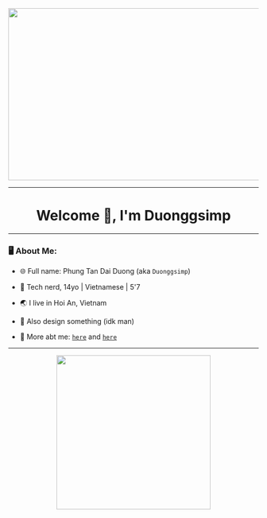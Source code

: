 <div align="center">
  <img src="https://th.bing.com/th/id/R.6dbf3c6509b3510a1f32a1e736946269?rik=gLqYov0j3enyUA&pid=ImgRaw&r=0" width="763" height="346"/>
</div>

---
# <h1 align=center>  Welcome 👋, I'm Duonggsimp
---
### 🖥 About Me:
- 🌐 Full name: Phung Tan Dai Duong (aka `Duonggsimp`) 

- 🤖 Tech nerd, 14yo | Vietnamese | 5'7

- 🌏 I live in Hoi An, Vietnam

- 📐 Also design something (idk man)

- 🌟 More abt me: [`here`](https://duongsimp.carrd.co/) and [`here`](https://gravatar.com/duonggsimp)
---
<p align="center" >
  
  <img height="310" src="https://github-readme-streak-stats.herokuapp.com?user=Duonggsimp&hide_border=true&theme=dracula&border_radius=5&date_format=M%20j%5B%2C%20Y%5D">
</p>



